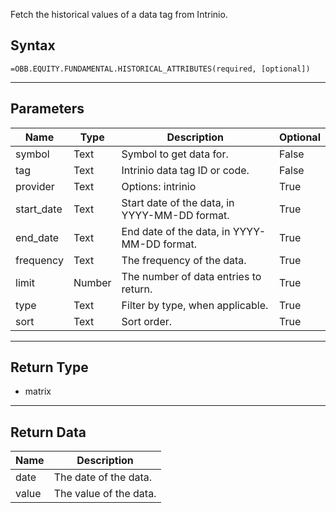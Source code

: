 <!-- markdownlint-disable MD041 -->

Fetch the historical values of a data tag from Intrinio.

## Syntax

```excel wordwrap
=OBB.EQUITY.FUNDAMENTAL.HISTORICAL_ATTRIBUTES(required, [optional])
```

---

## Parameters

| Name | Type | Description | Optional |
| ---- | ---- | ----------- | -------- |
| symbol | Text | Symbol to get data for. | False |
| tag | Text | Intrinio data tag ID or code. | False |
| provider | Text | Options: intrinio | True |
| start_date | Text | Start date of the data, in YYYY-MM-DD format. | True |
| end_date | Text | End date of the data, in YYYY-MM-DD format. | True |
| frequency | Text | The frequency of the data. | True |
| limit | Number | The number of data entries to return. | True |
| type | Text | Filter by type, when applicable. | True |
| sort | Text | Sort order. | True |

---

## Return Type

* matrix

---

## Return Data

| Name | Description |
| ---- | ----------- |
| date | The date of the data.  |
| value | The value of the data.  |
